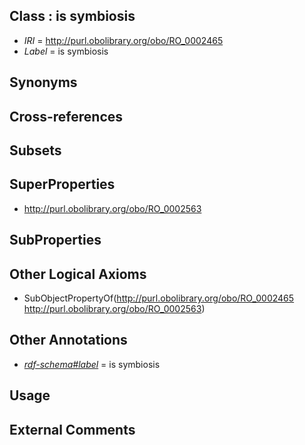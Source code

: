 
## Class : is symbiosis

 * *IRI* = http://purl.obolibrary.org/obo/RO_0002465
 * *Label* = is symbiosis

## Synonyms


## Cross-references


## Subsets


## SuperProperties

 * <http://purl.obolibrary.org/obo/RO_0002563>

## SubProperties


## Other Logical Axioms

 * SubObjectPropertyOf(<http://purl.obolibrary.org/obo/RO_0002465> <http://purl.obolibrary.org/obo/RO_0002563>)

## Other Annotations

 * *[rdf-schema#label](../../el/rdf-schema#label.md)* = is symbiosis

## Usage


## External Comments

